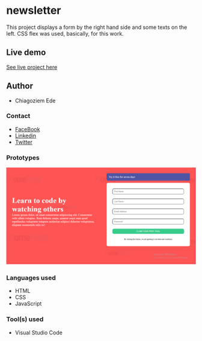 # newsletter
This project displays a form by the right hand side and some texts on the left. CSS flex was used, basically, for this work.

## Live demo
[See live project here](https://compassionate-spence-85714a.netlify.app/)

## Author
* Chiagoziem Ede

### Contact
* [FaceBook](https://web.facebook.com/chiagoziem.ede/)
* [Linkedin](https://www.linkedin.com/in/chiagoziem-ede-5152a4175/)
* [Twitter](https://twitter.com/elotachukwu)

### Prototypes
![This is the preview.](./images/newsletter-preview.png)

### Languages used
* HTML
* CSS
* JavaScript

### Tool(s) used
* Visual Studio Code